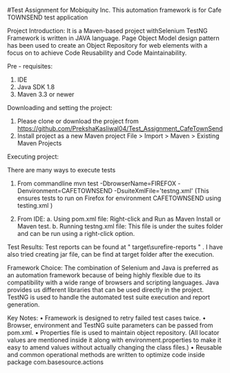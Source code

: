 #Test Assignment for Mobiquity Inc.
This automation framework is for Cafe TOWNSEND test application

Project Introduction:
It is a Maven-based project withSelenium TestNG Framework is written in JAVA language.
Page Object Model design pattern has been used to create an Object Repository for web elements with a focus on to achieve Code Reusability and Code Maintainability. 

Pre - requisites:
1. IDE
2. Java SDK 1.8
3. Maven 3.3 or newer

Downloading and setting the project:
1. Please clone or download the project from https://github.com/PrekshaKasliwal04/Test_Assignment_CafeTownSend
2. Install project as a new Maven project 
File > Import > Maven > Existing Maven Projects

Executing project:

There are many ways to execute tests

1. From commandline 
mvn test -DbrowserName=FIREFOX -Denvironment=CAFETOWNSEND -DsuiteXmlFile='testng.xml'
(This ensures tests to run on Firefox for environment  CAFETOWNSEND using  testing.xml )

2. From IDE:
a. Using pom.xml file: Right-click and Run as Maven Install or Maven test.
b. Running testng.xml file: This file is under the suites folder and can be run using a right-click option. 

Test Results: 
 Test reports can be found at " target\surefire-reports " .
 I have also tried creating jar file, can be find at target folder after the execution. 

Framework Choice:
The combination of Selenium and Java is preferred as an automation framework because of being highly flexible due to its compatibility with a wide range of browsers and scripting languages. 
Java provides us different libraries that can be used directly in the project.
TestNG is used to handle the automated test suite execution and report generation.

Key Notes:
•         Framework is designed to retry failed test cases twice.
•         Browser, environment and TestNG suite parameters can be passed from pom.xml.
•         Properties file is used to maintain object repository. (All locator values are mentioned inside it along with         environment.properties to make it easy to amend values without actually changing the class files.)
•         Reusable and common operational methods are written to optimize code inside package com.basesource.actions



